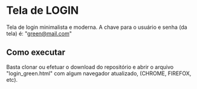 # Tela de LOGIN

Tela de login minimalista e moderna. 
A chave para o usuário e senha (da tela) é: "green@mail.com" 

## Como executar

Basta clonar ou efetuar o download do repositório e abrir o arquivo "login_green.html" com algum navegador atualizado, (CHROME, FIREFOX, etc).
